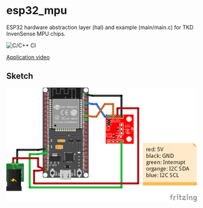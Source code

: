 # esp32_mpu
ESP32 hardware abstraction layer (hal) and example (main/main.c) for TKD InvenSense MPU chips.

![C/C++ CI](https://github.com/sebastianPsm/esp32_mpu/workflows/C/C++%20CI/badge.svg)

[Application video](https://github.com/sebastianPsm/esp32_mpu/raw/master/video/demo.mp4)

## Sketch

![Sketch](https://github.com/sebastianPsm/esp32_mpu/raw/master/img/sketch.png)